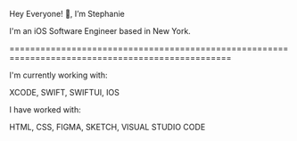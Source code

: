 Hey Everyone! 👋, I’m Stephanie

I'm an iOS Software Engineer based in New York.

=================================================================================================

I'm currently working with:

XCODE, SWIFT, SWIFTUI, IOS

I have worked with: 

HTML, CSS, FIGMA, SKETCH, VISUAL STUDIO CODE
